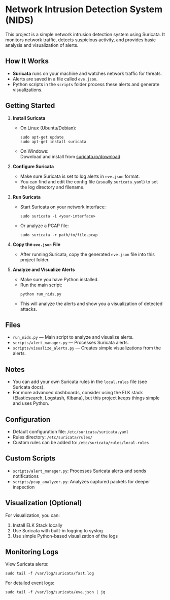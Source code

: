 # Network Intrusion Detection System (NIDS)

This project is a simple network intrusion detection system using Suricata. It monitors network traffic, detects suspicious activity, and provides basic analysis and visualization of alerts.

## How It Works

- **Suricata** runs on your machine and watches network traffic for threats.
- Alerts are saved in a file called `eve.json`.
- Python scripts in the `scripts` folder process these alerts and generate visualizations.

## Getting Started

1. **Install Suricata**

   - On Linux (Ubuntu/Debian):
     ```
     sudo apt-get update
     sudo apt-get install suricata
     ```
   - On Windows:  
     Download and install from [suricata.io/download](https://suricata.io/download/)

2. **Configure Suricata**

   - Make sure Suricata is set to log alerts in `eve.json` format.
   - You can find and edit the config file (usually `suricata.yaml`) to set the log directory and filename.

3. **Run Suricata**

   - Start Suricata on your network interface:
     ```
     sudo suricata -i <your-interface>
     ```
   - Or analyze a PCAP file:
     ```
     sudo suricata -r path/to/file.pcap
     ```

4. **Copy the `eve.json` File**

   - After running Suricata, copy the generated `eve.json` file into this project folder.

5. **Analyze and Visualize Alerts**

   - Make sure you have Python installed.
   - Run the main script:
     ```
     python run_nids.py
     ```
   - This will analyze the alerts and show you a visualization of detected attacks.

## Files

- `run_nids.py` — Main script to analyze and visualize alerts.
- `scripts/alert_manager.py` — Processes Suricata alerts.
- `scripts/visualize_alerts.py` — Creates simple visualizations from the alerts.

## Notes

- You can add your own Suricata rules in the `local.rules` file (see Suricata docs).
- For more advanced dashboards, consider using the ELK stack (Elasticsearch, Logstash, Kibana), but this project keeps things simple and uses Python.

## Configuration

- Default configuration file: `/etc/suricata/suricata.yaml`
- Rules directory: `/etc/suricata/rules/`
- Custom rules can be added to: `/etc/suricata/rules/local.rules`

## Custom Scripts

- `scripts/alert_manager.py`: Processes Suricata alerts and sends notifications
- `scripts/pcap_analyzer.py`: Analyzes captured packets for deeper inspection

## Visualization (Optional)

For visualization, you can:
1. Install ELK Stack locally
2. Use Suricata with built-in logging to syslog
3. Use simple Python-based visualization of the logs

## Monitoring Logs

View Suricata alerts:
```
sudo tail -f /var/log/suricata/fast.log
```

For detailed event logs:
```
sudo tail -f /var/log/suricata/eve.json | jq 